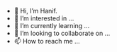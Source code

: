 - 👋 Hi, I’m Hanif.
- 👀 I’m interested in ...
- 🌱 I’m currently learning ...
- 💞️ I’m looking to collaborate on ...
- 📫 How to reach me ...

<!---
fermanda/fermanda is a ✨ special ✨ repository because its `README.md` (this file) appears on your GitHub profile.
You can click the Preview link to take a look at your changes.
--->
